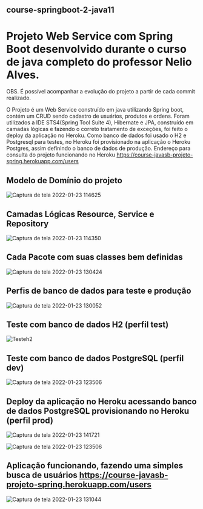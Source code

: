 ## course-springboot-2-java11
# Projeto Web Service com Spring Boot desenvolvido durante o curso de java completo do professor Nelio Alves.

OBS. É possível acompanhar a evolução do projeto a partir de cada commit realizado.

O Projeto é um Web Service construído em java utilizando Spring boot, contém um CRUD sendo cadastro de usuários, produtos e ordens. Foram utilizados a IDE STS4(Spring Tool Suite 4), Hibernate e JPA, construído em camadas lógicas e fazendo o correto tratamento de exceções, foi feito o deploy da aplicação no Heroku. Como banco de dados foi usado o H2 e Postgresql para testes, no Heroku foi provisionado na aplicação o Heroku Postgres, assim definindo o banco de dados de produção.
Endereço para consulta do projeto funcionando no Heroku https://course-javasb-projeto-spring.herokuapp.com/users

## Modelo de Domínio do projeto 
![Captura de tela 2022-01-23 114625](https://user-images.githubusercontent.com/87396979/150684246-3d51ee34-926d-4371-9bd9-f454ac7e4694.png)

## Camadas Lógicas Resource, Service e Repository
![Captura de tela 2022-01-23 114350](https://user-images.githubusercontent.com/87396979/150684348-26ab51e0-c201-4088-9f4d-27a8db4a5d53.png)

## Cada Pacote com suas classes bem definidas
![Captura de tela 2022-01-23 130424](https://user-images.githubusercontent.com/87396979/150689241-06824385-4768-4df8-be0f-8d2f92cb16a5.png)

## Perfis de banco de dados para teste e produção
![Captura de tela 2022-01-23 130052](https://user-images.githubusercontent.com/87396979/150689289-aa8e12c6-2863-44b4-8760-55afb18a16b7.png)

## Teste com banco de dados H2 (perfil test)
![Testeh2](https://user-images.githubusercontent.com/87396979/150689309-3ee50292-92fb-403a-9bcb-5bfda2c694ef.png)

## Teste com banco de dados PostgreSQL (perfil dev)
![Captura de tela 2022-01-23 123506](https://user-images.githubusercontent.com/87396979/150689318-ffb98925-4f23-4e36-98d9-79fa658d2bdd.png)

## Deploy da aplicação no Heroku acessando banco de dados PostgreSQL provisionando no Heroku (perfil prod)
![Captura de tela 2022-01-23 141721](https://user-images.githubusercontent.com/87396979/150690041-6da54155-9d74-4437-b4e1-f567e0ecfd10.png)

![Captura de tela 2022-01-23 123506](https://user-images.githubusercontent.com/87396979/150689339-f50da581-8d9a-4339-8f49-a89d96d17460.png)

## Aplicação funcionando, fazendo uma simples busca de usuários https://course-javasb-projeto-spring.herokuapp.com/users
![Captura de tela 2022-01-23 131044](https://user-images.githubusercontent.com/87396979/150689376-b4a4d721-4a32-45cd-b166-e9f452351001.png)
